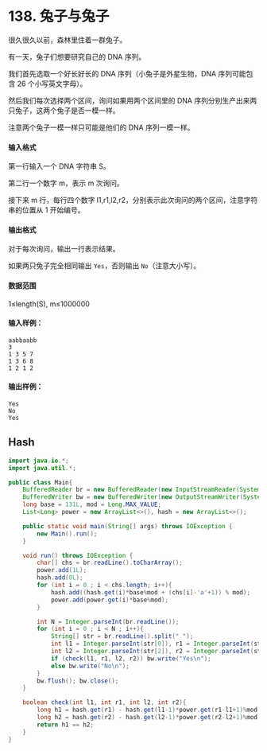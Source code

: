 # 138. 兔子与兔子

很久很久以前，森林里住着一群兔子。

有一天，兔子们想要研究自己的 DNA 序列。

我们首先选取一个好长好长的 DNA 序列（小兔子是外星生物，DNA 序列可能包含 26 个小写英文字母）。

然后我们每次选择两个区间，询问如果用两个区间里的 DNA 序列分别生产出来两只兔子，这两个兔子是否一模一样。

注意两个兔子一模一样只可能是他们的 DNA 序列一模一样。

#### 输入格式

第一行输入一个 DNA 字符串 S。

第二行一个数字 m，表示 m 次询问。

接下来 m 行，每行四个数字 l1,r1,l2,r2，分别表示此次询问的两个区间，注意字符串的位置从 1 开始编号。

#### 输出格式

对于每次询问，输出一行表示结果。

如果两只兔子完全相同输出 `Yes`，否则输出 `No`（注意大小写）。

#### 数据范围

1≤length(S), m≤1000000

#### 输入样例：

```
aabbaabb
3
1 3 5 7
1 3 6 8
1 2 1 2
```

#### 输出样例：

```
Yes
No
Yes
```



## Hash

```java
import java.io.*;
import java.util.*;

public class Main{
    BufferedReader br = new BufferedReader(new InputStreamReader(System.in));
    BufferedWriter bw = new BufferedWriter(new OutputStreamWriter(System.out));
    long base = 131L, mod = Long.MAX_VALUE;
    List<Long> power = new ArrayList<>(), hash = new ArrayList<>();

    public static void main(String[] args) throws IOException {
        new Main().run();
    }

    void run() throws IOException {
        char[] chs = br.readLine().toCharArray();
        power.add(1L);
        hash.add(0L);
        for (int i = 0 ; i < chs.length; i++){
            hash.add((hash.get(i)*base%mod + (chs[i]-'a'+1)) % mod);
            power.add(power.get(i)*base%mod);
        }

        int N = Integer.parseInt(br.readLine());
        for (int i = 0 ; i < N ; i++){
            String[] str = br.readLine().split(" ");
            int l1 = Integer.parseInt(str[0]), r1 = Integer.parseInt(str[1]);
            int l2 = Integer.parseInt(str[2]), r2 = Integer.parseInt(str[3]);
            if (check(l1, r1, l2, r2)) bw.write("Yes\n");
            else bw.write("No\n");
        }
        bw.flush(); bw.close();
    }

    boolean check(int l1, int r1, int l2, int r2){
        long h1 = hash.get(r1) - hash.get(l1-1)*power.get(r1-l1+1)%mod;
        long h2 = hash.get(r2) - hash.get(l2-1)*power.get(r2-l2+1)%mod;
        return h1 == h2;
    }
}
```

